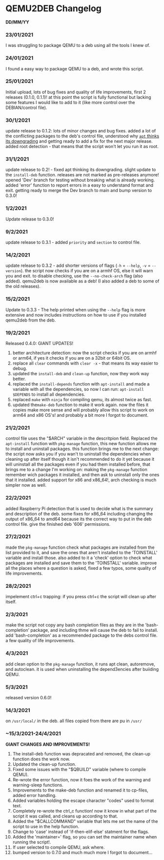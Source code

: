 # QEMU2DEB Changelog

**DD/MM/YY**

### 23/01/2021
I was struggling to package QEMU to a deb using all the tools I knew of.

### 24/01/2021
I found a easy way to package QEMU to a deb, and wrote this script.

### 25/01/2021
Initial upload, lots of bug fixes and quality of life improvements, first 2 releases (0.1.0, 0.1.1)!
at this point the script is fully functional but lacking some features I would like to add to it (like more control over the DEBIAN/control file).

### 30/1/2021
update release to 0.1.2: lots of minor changes and bug fixes.
added a lot of the conflicting packages to the deb's control file, understood why [`apt` thinks its downgrading](https://unix.stackexchange.com/questions/631805/how-to-hold-package-from-updating-with-posttest-script-in-deb) and getting ready to add a fix for the next major release.
added root detection - that means that the script won't let you run it as root.

### 31/1/2021
update release to 0.2! - fixed apt thinking its downgrading.
slight update to the `install-deb` function. releases are not marked as pre-releases anymore!
opened 'Dev' branch for testing without breaking what is already working.
added 'error' function to report errors in a easy to understand format and exit.
getting ready to merge the Dev branch to main and bump version to 0.3.0!

### 1/2/2021
Update release to 0.3.0!

### 9/2/2021
update release to 0.3.1 - added `priority` and `section` to control file.

### 14/2/2021
update release to 0.3.2 - add shorter versions of flags (`-h` = `--help`, `-v` = `--version`).
the script now checks if you are on a armhf OS, else it will warn you and exit. to disable checking, use the `--no-check-arch` flag (also added).
qemu2deb is now available as a deb! (I also added a deb to some of the old releases).

### 15/2/2021
Update to 0.3.3 - The help printed when using the `--help` flag is more extensive and now includes instructions on how to use if you installed qemu2deb from the deb.

### 19/2/2021
Released 0.4.0: GIANT UPDATES!
  1) better architecture detection: now the script checks if you are on armhf or arm64, if yes it checks if you are on a 32bit or 64bit OS.
  2) replace all `clear` commands with `clear -x` - that means its way easier to debug.
  3) updated the `install-deb` and `clean-up` function, now they work way better.
  4) replaced the `install-depends` function with `apt-install` and made a variable with all the dependencies, so now I can run: `apt-install $DEPENDS` to install all dependencies.
  5) replaced `make` with `ninja` for compiling qemu, its almost twice as fast.
  6) updated the`make-deb` function to make it work again. now the files it copies make more sense and will probably allow this script to work on arm64 and x86 OS's!
and probably a bit more I forgot to document.

### 21/2/2021
control file uses the "$ARCH" variable in the descritpion field.
Replaced the `apt-install` function with `pkg-manage` function, this new function allows me to install and uninstall packages. this function brings me to the next change: the script now asks you if you wan't to uninstall the dependencies when cleaning up after itself though it isn't recommended to do it yet because it will uninstall all the packages even if you had them installed before, that brings me to a change I'm working on: making the `pkg-manage` function remember wich packages it installed, and then ask to uninstall only the ones that it installed.
added support for x86 and x86_64!, arch checking is much simpler now as well.

### 22/2/2021
added Raspberry Pi detection that is used to decide what is the summary and description of the deb.
some fixes for x86_64 including changing the output of x86_64 to amd64 because its the correct way to put in the deb control file.
give the finished deb '606' permissions.

### 27/2/2021
made the `pkg-manage` function check what packages are installed from the list provided to it, and save the ones that aren't installed to the 'TOINSTALL' variable and install those.
also added to it a 'check' option to check what packages are installed and save them to the 'TOINSTALL' variable.
improve all the places where a question is asked, fixed a few typos, some quality of life improvements.

### 28/2/2021
impelement ctrl+c trapping: if you press ctrl+c the script will clean up after itself.

### 2/3/2021
make the script not copy any bash completion files as they are in the 'bash-completion' package, and including thme will cause the deb to fail to install.
add 'bash-completion' as a recommended package to the debs control file.
a few quality of life improvements.

### 4/3/2021
add clean option to the `pkg-manage` function, it runs apt clean, autoremove, and autoclean. it is used when uninstalling the depend3encies after buiiding QEMU.

### 5/3/2021
released version 0.6.0!

### 14/3/2021
on `/usr/local/` in the deb. all files copied from there are pu in `/usr/`

### ~15/3/2021-24/4/2021
**GIANT CHANGES AND IMPROVEMENTS!**
1) The install-deb function was depracated and removed, the clean-up function does the work now.
2) Updated the clean-up function.
3) Fixed some issues with the "$QBUILD" variable (where to compile QEMU).
4) Re-wrote the error function, now it foes the work of the warning and warning-sleep functions.
5) Improvements to the make-deb function and renamed it to cp-files, added error handling.
6) Added variables holding the escape character "codes" used to format text.
7) Completely re-wrote the ctrl_c function! now it know in what part of the script it was called, and cleans up according to that. 
8) Added the "$CALLCOMMAND" variable that lets me set the name of the script to use in the help function.
9) Change to 'case' instead of 'if-then-elif-else' statment for the flags.
10) Added the 'maintainer=<string>' flag, so you can set the maintainer name when running the script!.
11) If user selected to compile QEMU, ask where.
12) bumped version to 0.7.0
and much much more I forgot to document...
